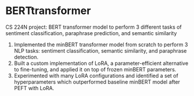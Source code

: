 # BERTtransformer
CS 224N project: BERT transformer model to perform 3 different tasks of sentiment classification, paraphrase prediction, and semantic similarity 
1. Implemented the minBERT transformer model from scratch to perform 3 NLP tasks: sentiment classification, semantic similarity, and paraphrase detection.
2. Built a custom implementation of LoRA, a parameter-efficient alternative to fine-tuning, and applied it on top of frozen minBERT parameters. 
3. Experimented with many LoRA configurations and identified a set of hyperparameters which outperformed baseline minBERT model after PEFT with LoRA.
